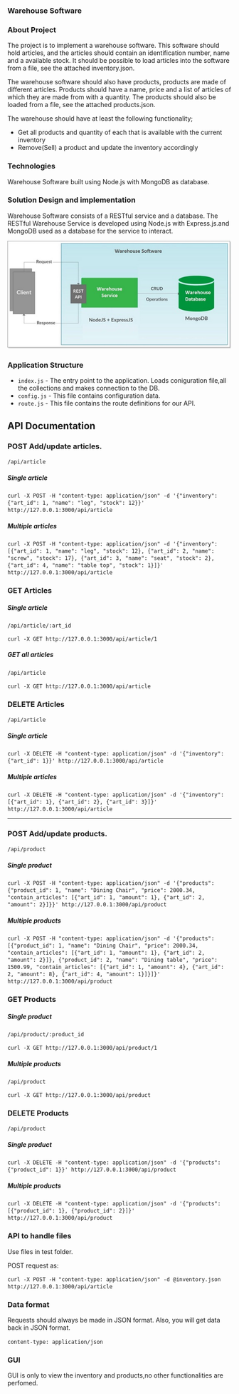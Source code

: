 ### Warehouse Software

### About Project

The project is to implement a warehouse software. This software should hold articles, and the articles should contain an identification number, name and a available stock. It should be possible to load articles into the software from a file, see the attached inventory.json.

The warehouse software should also have products, products are made of different articles. Products should have a name, price and a list of articles of which they are made from with a quantity. The products should also be loaded from a file, see the attached products.json.


The warehouse should have at least the following functionality;
* Get all products and quantity of each that is available with the current inventory
* Remove(Sell) a product and update the inventory accordingly

### Technologies
Warehouse Software built using Node.js with MongoDB as database.


### Solution Design and implementation
Warehouse Software consists of a RESTful service and a database. The RESTful Warehouse Service is developed using Node.js with Express.js.and MongoDB used as a database for the service to interact.

![alt text](images/Architecture-Warehouse-Software.jpg "Title")

### Application Structure

- `index.js` - The entry point to the application. Loads coniguration file,all the collections and makes connection to the DB.
- `config.js` - This file contains configuration data.
- `route.js` - This file contains the route definitions for our API.



## API Documentation

### POST Add/update articles.

```
/api/article
```
##### Single article
```
curl -X POST -H "content-type: application/json" -d '{"inventory": {"art_id": 1, "name": "leg", "stock": 12}}' http://127.0.0.1:3000/api/article
```

##### Multiple articles

```
curl -X POST -H "content-type: application/json" -d '{"inventory": [{"art_id": 1, "name": "leg", "stock": 12}, {"art_id": 2, "name": "screw", "stock": 17}, {"art_id": 3, "name": "seat", "stock": 2}, {"art_id": 4, "name": "table top", "stock": 1}]}' http://127.0.0.1:3000/api/article
```

### GET Articles

##### Single article
```
/api/article/:art_id
```

```
curl -X GET http://127.0.0.1:3000/api/article/1
```

##### GET all articles

```
/api/article
```

```
curl -X GET http://127.0.0.1:3000/api/article
```

### DELETE Articles

```
/api/article
```

##### Single article
```
curl -X DELETE -H "content-type: application/json" -d '{"inventory": {"art_id": 1}}' http://127.0.0.1:3000/api/article
```

##### Multiple articles

```
curl -X DELETE -H "content-type: application/json" -d '{"inventory": [{"art_id": 1}, {"art_id": 2}, {"art_id": 3}]}' http://127.0.0.1:3000/api/article
```

--------------------------------------

### POST Add/update products.

```
/api/product
```

##### Single product
```
curl -X POST -H "content-type: application/json" -d '{"products": {"product_id": 1, "name": "Dining Chair", "price": 2000.34, "contain_articles": [{"art_id": 1, "amount": 1}, {"art_id": 2, "amount": 2}]}}' http://127.0.0.1:3000/api/product
```

##### Multiple products

```
curl -X POST -H "content-type: application/json" -d '{"products": [{"product_id": 1, "name": "Dining Chair", "price": 2000.34, "contain_articles": [{"art_id": 1, "amount": 1}, {"art_id": 2, "amount": 2}]}, {"product_id": 2, "name": "Dining table", "price": 1500.99, "contain_articles": [{"art_id": 1, "amount": 4}, {"art_id": 2, "amount": 8}, {"art_id": 4, "amount": 1}]}]}' http://127.0.0.1:3000/api/product
```

### GET Products

##### Single product
```
/api/product/:product_id
```

```
curl -X GET http://127.0.0.1:3000/api/product/1
```

##### Multiple products

```
/api/product
```

```
curl -X GET http://127.0.0.1:3000/api/product
```

### DELETE Products

```
/api/product
```


##### Single product

```
curl -X DELETE -H "content-type: application/json" -d '{"products": {"product_id": 1}}' http://127.0.0.1:3000/api/product
```

##### Multiple products

```
curl -X DELETE -H "content-type: application/json" -d '{"products": [{"product_id": 1}, {"product_id": 2}]}' http://127.0.0.1:3000/api/product
```

### API to handle files

Use files in test folder.

POST request as:

```
curl -X POST -H "content-type: application/json" -d @inventory.json http://127.0.0.1:3000/api/article
```


### Data format

Requests should always be made in JSON format. Also, you will get data back in JSON format.

`content-type: application/json`

### GUI

GUI is only to view the inventory and products,no other functionalities are perfomed.
